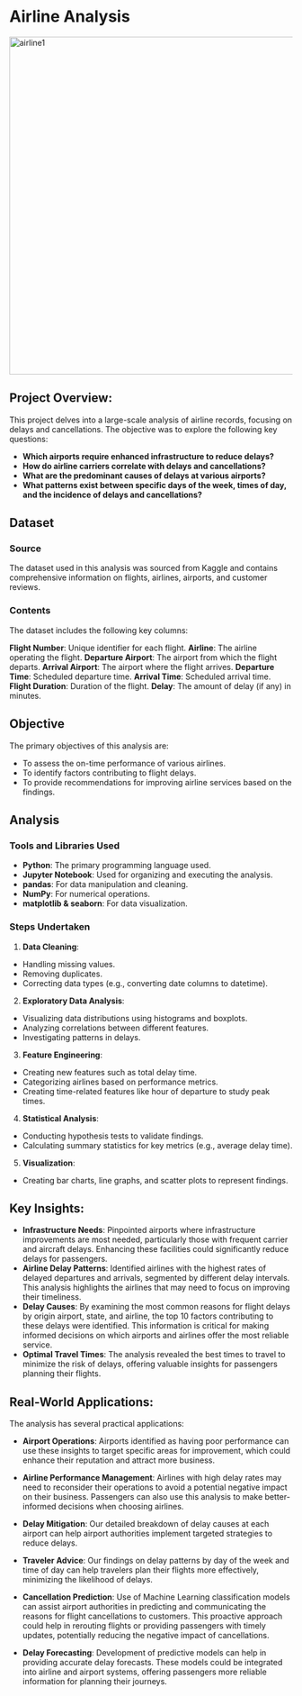 # Airline Analysis
<img src ="https://github.com/user-attachments/assets/afff1cbb-b64b-432b-b43f-8a16ff22fcf9" width ="1000" height="600" alt="airline1">

## Project Overview: 
This project delves into a large-scale analysis of airline records, focusing on delays and cancellations. The objective was to explore the following key questions:
- **Which airports require enhanced infrastructure to reduce delays?**
- **How do airline carriers correlate with delays and cancellations?**
- **What are the predominant causes of delays at various airports?**
- **What patterns exist between specific days of the week, times of day, and the incidence of delays and cancellations?**

## Dataset
### Source
The dataset used in this analysis was sourced from Kaggle and contains comprehensive information on flights, airlines, airports, and customer reviews.

### Contents
The dataset includes the following key columns:

**Flight Number**: Unique identifier for each flight.
**Airline**: The airline operating the flight.
**Departure Airport**: The airport from which the flight departs.
**Arrival Airport**: The airport where the flight arrives.
**Departure Time**: Scheduled departure time.
**Arrival Time**: Scheduled arrival time.
**Flight Duration**: Duration of the flight.
**Delay**: The amount of delay (if any) in minutes.

## Objective
The primary objectives of this analysis are:
- To assess the on-time performance of various airlines.
- To identify factors contributing to flight delays.
- To provide recommendations for improving airline services based on the findings.

## Analysis
### Tools and Libraries Used
- **Python**: The primary programming language used.
- **Jupyter Notebook**: Used for organizing and executing the analysis.
- **pandas**: For data manipulation and cleaning.
- **NumPy**: For numerical operations.
- **matplotlib & seaborn**: For data visualization.

### Steps Undertaken
1. **Data Cleaning**:
- Handling missing values.
- Removing duplicates.
- Correcting data types (e.g., converting date columns to datetime).

2. **Exploratory Data Analysis**:
- Visualizing data distributions using histograms and boxplots.
- Analyzing correlations between different features.
- Investigating patterns in delays.

3. **Feature Engineering**:
- Creating new features such as total delay time.
- Categorizing airlines based on performance metrics.
- Creating time-related features like hour of departure to study peak times.

4. **Statistical Analysis**:
- Conducting hypothesis tests to validate findings.
- Calculating summary statistics for key metrics (e.g., average delay time).

5. **Visualization**:
- Creating bar charts, line graphs, and scatter plots to represent findings.

## Key Insights:
- **Infrastructure Needs**: Pinpointed airports where infrastructure improvements are most needed, particularly those with frequent carrier and aircraft delays. Enhancing these facilities could significantly reduce delays for passengers.
- **Airline Delay Patterns**: Identified airlines with the highest rates of delayed departures and arrivals, segmented by different delay intervals. This analysis highlights the airlines that may need to focus on improving their timeliness.
- **Delay Causes**: By examining the most common reasons for flight delays by origin airport, state, and airline, the top 10 factors contributing to these delays were identified. This information is critical for making informed decisions on which airports and airlines offer the most reliable service.
- **Optimal Travel Times**: The analysis revealed the best times to travel to minimize the risk of delays, offering valuable insights for passengers planning their flights.


## Real-World Applications:
The analysis has several practical applications:

- **Airport Operations**: Airports identified as having poor performance can use these insights to target specific areas for improvement, which could enhance their reputation and attract more business.
- **Airline Performance Management**: Airlines with high delay rates may need to reconsider their operations to avoid a potential negative impact on their business. Passengers can also use this analysis to make better-informed decisions when choosing airlines.
- **Delay Mitigation**: Our detailed breakdown of delay causes at each airport can help airport authorities implement targeted strategies to reduce delays.
- **Traveler Advice**: Our findings on delay patterns by day of the week and time of day can help travelers plan their flights more effectively, minimizing the likelihood of delays.

- **Cancellation Prediction**: Use of Machine Learning classification models can assist airport authorities in predicting and communicating the reasons for flight cancellations to customers. This proactive approach could help in rerouting flights or providing passengers with timely updates, potentially reducing the negative impact of cancellations.

- **Delay Forecasting**: Development of predictive models can help in providing accurate delay forecasts. These models could be integrated into airline and airport systems, offering passengers more reliable information for planning their journeys.
